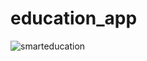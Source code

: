 # education_app
![smarteducation](https://github.com/user-attachments/assets/9f757597-a07f-49f5-8579-50268ec01b01)


